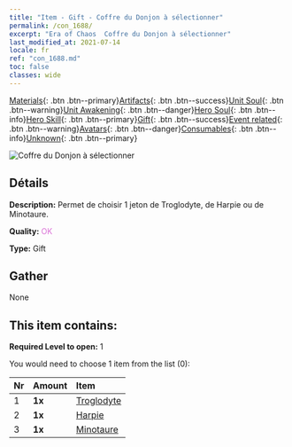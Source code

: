 ```yaml
---
title: "Item - Gift - Coffre du Donjon à sélectionner"
permalink: /con_1688/
excerpt: "Era of Chaos  Coffre du Donjon à sélectionner"
last_modified_at: 2021-07-14
locale: fr
ref: "con_1688.md"
toc: false
classes: wide
---
```

 [Materials](/ItemsFR/){: .btn .btn--primary}[Artifacts](/ItemsFR/Artifacts/){: .btn .btn--success}[Unit Soul](/ItemsFR/UnitSoul/){: .btn .btn--warning}[Unit Awakening](/ItemsFR/UnitAwakening/){: .btn .btn--danger}[Hero Soul](/ItemsFR/HeroSoul/){: .btn .btn--info}[Hero Skill](/ItemsFR/HeroSkill/){: .btn .btn--primary}[Gift](/ItemsFR/Gift/){: .btn .btn--success}[Event related](/ItemsFR/Events/){: .btn .btn--warning}[Avatars](/ItemsFR/Avatars/){: .btn .btn--danger}[Consumables](/ItemsFR/Consumables/){: .btn .btn--info}[Unknown](/ItemsFR/Unknown/){: .btn .btn--primary}

 ![Coffre du Donjon à sélectionner](/images/t/i_907304.png)

## Détails
 **Description:** Permet de choisir 1 jeton de Troglodyte, de Harpie ou de Minotaure.

 **Quality:** <span style="color: #DA70D6">OK</span>

 **Type:** Gift

## Gather

  None

## This item contains:

 **Required Level to open:** 1

 You would need to choose 1 item from the list (0):

  | Nr | Amount |     Item    |
  |:---|:-------|:------------|
  | 1 |  **1x** | [Troglodyte](/ItemsFR/unt_244/) |  | 
  | 2 |  **1x** | [Harpie](/ItemsFR/unt_245/) |  | 
  | 3 |  **1x** | [Minotaure](/ItemsFR/unt_248/) |  | 
